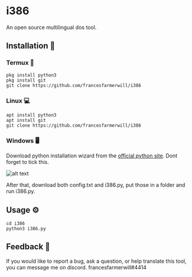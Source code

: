 # i386 
An open source multilingual dos tool.

## Installation 💾
### Termux 📱
```
pkg install python3
pkg install git
git clone https://github.com/francesfarmerwill/i386
```
### Linux 💻
```
apt install python3
apt install git
git clone https://github.com/francesfarmerwill/i386
```
### Windows 🖥️
Download python installation wizard from the [official python site](https://www.python.org/downloads/). Dont forget to tick this.

![alt text](https://user-images.githubusercontent.com/42045258/69171091-557d2780-0b0c-11ea-8adf-7f819357f041.png)

After that, download both config.txt and i386.py, put those in a folder and run i386.py.

## Usage ⚙️
```
cd i386
python3 i386.py
```

## Feedback 📢

If you would like to report a bug, ask a question, or help translate this tool, you can message me on discord.
francesfarmerwill#4414
